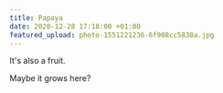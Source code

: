 ```yaml
---
title: Papaya
date: 2020-12-28 17:18:00 +01:00
featured_upload: photo-1551221236-6f908cc5838a.jpg
---
```


It's also a fruit.

Maybe it grows here?